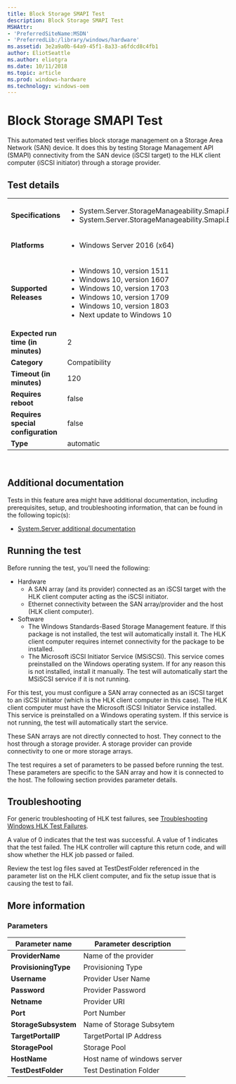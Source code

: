 ```yaml
---
title: Block Storage SMAPI Test
description: Block Storage SMAPI Test
MSHAttr:
- 'PreferredSiteName:MSDN'
- 'PreferredLib:/library/windows/hardware'
ms.assetid: 3e2a9a0b-64a9-45f1-8a33-a6fdcd8c4fb1
author: EliotSeattle
ms.author: eliotgra
ms.date: 10/11/2018
ms.topic: article
ms.prod: windows-hardware
ms.technology: windows-oem
---
```


# <span id="p_hlk_test.696f32e7-d3ee-41b2-a1f6-9d6047503f86"></span>Block Storage SMAPI Test


This automated test verifies block storage management on a Storage Area Network (SAN) device. It does this by testing Storage Management API (SMAPI) connectivity from the SAN device (iSCSI target) to the HLK client computer (iSCSI initiator) through a storage provider.

## Test details
|||
|---|---|
| **Specifications**  | <ul><li>System.Server.StorageManageability.Smapi.FileStorage.BasicFunction</li><li>System.Server.StorageManageability.Smapi.BlockStorage.BasicFunction</li></ul> |  
| **Platforms**   | <ul><li>Windows Server 2016 (x64)</li></ul> |
| **Supported Releases** | <ul><li>Windows 10, version 1511</li><li>Windows 10, version 1607</li><li>Windows 10, version 1703</li><li>Windows 10, version 1709</li><li>Windows 10, version 1803</li><li>Next update to Windows 10</li></ul> |
|**Expected run time (in minutes)**| 2 |
|**Category**| Compatibility |
|**Timeout (in minutes)**| 120 |
|**Requires reboot**| false |
|**Requires special configuration**| false |
|**Type**| automatic |

 

## <span id="Additional_documentation"></span><span id="additional_documentation"></span><span id="ADDITIONAL_DOCUMENTATION"></span>Additional documentation


Tests in this feature area might have additional documentation, including prerequisites, setup, and troubleshooting information, that can be found in the following topic(s):

-   [System.Server additional documentation](system-server-additional-documentation.md)

## <span id="Running_the_test"></span><span id="running_the_test"></span><span id="RUNNING_THE_TEST"></span>Running the test


Before running the test, you'll need the following:

-   Hardware
    -   A SAN array (and its provider) connected as an iSCSI target with the HLK client computer acting as the iSCSI initiator.
    -   Ethernet connectivity between the SAN array/provider and the host (HLK client computer).
-   Software
    -   The Windows Standards-Based Storage Management feature. If this package is not installed, the test will automatically install it. The HLK client computer requires internet connectivity for the package to be installed.
    -   The Microsoft iSCSI Initiator Service (MSiSCSI). This service comes preinstalled on the Windows operating system. If for any reason this is not installed, install it manually. The test will automatically start the MSiSCSI service if it is not running.

For this test, you must configure a SAN array connected as an iSCSI target to an iSCSI initiator (which is the HLK client computer in this case). The HLK client computer must have the Microsoft iSCSI Initiator Service installed. This service is preinstalled on a Windows operating system. If this service is not running, the test will automatically start the service.

These SAN arrays are not directly connected to host. They connect to the host through a storage provider. A storage provider can provide connectivity to one or more storage arrays.

The test requires a set of parameters to be passed before running the test. These parameters are specific to the SAN array and how it is connected to the host. The following section provides parameter details.

## <span id="Troubleshooting"></span><span id="troubleshooting"></span><span id="TROUBLESHOOTING"></span>Troubleshooting


For generic troubleshooting of HLK test failures, see [Troubleshooting Windows HLK Test Failures](..\user\troubleshooting-windows-hlk-test-failures.md).

A value of 0 indicates that the test was successful. A value of 1 indicates that the test failed. The HLK controller will capture this return code, and will show whether the HLK job passed or failed.

Review the test log files saved at TestDestFolder referenced in the parameter list on the HLK client computer, and fix the setup issue that is causing the test to fail.

## <span id="More_information"></span><span id="more_information"></span><span id="MORE_INFORMATION"></span>More information


### <span id="Parameters"></span><span id="parameters"></span><span id="PARAMETERS"></span>Parameters

| Parameter name       | Parameter description       |
|----------------------|-----------------------------|
| **ProviderName**     | Name of the provider        |
| **ProvisioningType** | Provisioning Type           |
| **Username**         | Provider User Name          |
| **Password**         | Provider Password           |
| **Netname**          | Provider URI                |
| **Port**             | Port Number                 |
| **StorageSubsystem** | Name of Storage Subsytem    |
| **TargetPortalIP**   | TargetPortal IP Address     |
| **StoragePool**      | Storage Pool                |
| **HostName**         | Host name of windows server |
| **TestDestFolder**   | Test Destination Folder     |

 

 

 






